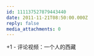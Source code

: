 ```yaml
---
id: 111137527879443440
date: 2011-11-21T08:50:00.000Z
reply: false
media_attachments: 0
---
```


+1 - 评论视频：一个人的西藏 ​​​​

